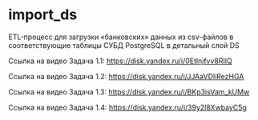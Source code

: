 # import_ds
ETL-процесс для загрузки «банковских» данных из csv-файлов в соответствующие таблицы СУБД PostgreSQL в детальный слой DS

Ссылка на видео Задача 1.1: https://disk.yandex.ru/i/0Etlnjfvv8RIlQ

Ссылка на видео Задача 1.2: https://disk.yandex.ru/i/JJAaVDliRezHGA

Ссылка на видео Задача 1.3: https://disk.yandex.ru/i/BKp3isVam_kUMw

Ссылка на видео Задача 1.4: https://disk.yandex.ru/i/39y2l8XwbayC5g
